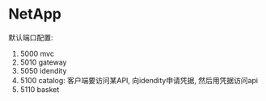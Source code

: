 ﻿# NetApp
默认端口配置:
1. 5000 mvc
2. 5010 gateway
2. 5050 idendity
3. 5100 catalog: 客户端要访问某API, 向idendity申请凭据, 然后用凭据访问api
4. 5110 basket